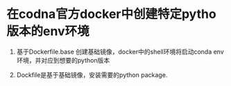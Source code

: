 # 在codna官方docker中创建特定pytho版本的env环境

1. 基于Dockerfile.base 创建基础镜像，docker中的shell环境将启动conda env环境，并对应到想要的python版本

2. Dockfile是基于基础镜像，安装需要的python package. 

